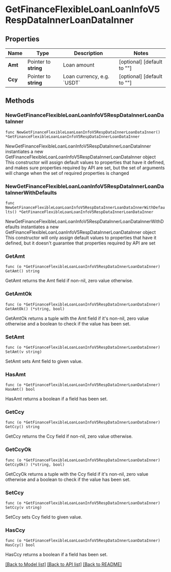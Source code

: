 # GetFinanceFlexibleLoanLoanInfoV5RespDataInnerLoanDataInner

## Properties

Name | Type | Description | Notes
------------ | ------------- | ------------- | -------------
**Amt** | Pointer to **string** | Loan amount | [optional] [default to ""]
**Ccy** | Pointer to **string** | Loan currency, e.g. &#x60;USDT&#x60; | [optional] [default to ""]

## Methods

### NewGetFinanceFlexibleLoanLoanInfoV5RespDataInnerLoanDataInner

`func NewGetFinanceFlexibleLoanLoanInfoV5RespDataInnerLoanDataInner() *GetFinanceFlexibleLoanLoanInfoV5RespDataInnerLoanDataInner`

NewGetFinanceFlexibleLoanLoanInfoV5RespDataInnerLoanDataInner instantiates a new GetFinanceFlexibleLoanLoanInfoV5RespDataInnerLoanDataInner object
This constructor will assign default values to properties that have it defined,
and makes sure properties required by API are set, but the set of arguments
will change when the set of required properties is changed

### NewGetFinanceFlexibleLoanLoanInfoV5RespDataInnerLoanDataInnerWithDefaults

`func NewGetFinanceFlexibleLoanLoanInfoV5RespDataInnerLoanDataInnerWithDefaults() *GetFinanceFlexibleLoanLoanInfoV5RespDataInnerLoanDataInner`

NewGetFinanceFlexibleLoanLoanInfoV5RespDataInnerLoanDataInnerWithDefaults instantiates a new GetFinanceFlexibleLoanLoanInfoV5RespDataInnerLoanDataInner object
This constructor will only assign default values to properties that have it defined,
but it doesn't guarantee that properties required by API are set

### GetAmt

`func (o *GetFinanceFlexibleLoanLoanInfoV5RespDataInnerLoanDataInner) GetAmt() string`

GetAmt returns the Amt field if non-nil, zero value otherwise.

### GetAmtOk

`func (o *GetFinanceFlexibleLoanLoanInfoV5RespDataInnerLoanDataInner) GetAmtOk() (*string, bool)`

GetAmtOk returns a tuple with the Amt field if it's non-nil, zero value otherwise
and a boolean to check if the value has been set.

### SetAmt

`func (o *GetFinanceFlexibleLoanLoanInfoV5RespDataInnerLoanDataInner) SetAmt(v string)`

SetAmt sets Amt field to given value.

### HasAmt

`func (o *GetFinanceFlexibleLoanLoanInfoV5RespDataInnerLoanDataInner) HasAmt() bool`

HasAmt returns a boolean if a field has been set.

### GetCcy

`func (o *GetFinanceFlexibleLoanLoanInfoV5RespDataInnerLoanDataInner) GetCcy() string`

GetCcy returns the Ccy field if non-nil, zero value otherwise.

### GetCcyOk

`func (o *GetFinanceFlexibleLoanLoanInfoV5RespDataInnerLoanDataInner) GetCcyOk() (*string, bool)`

GetCcyOk returns a tuple with the Ccy field if it's non-nil, zero value otherwise
and a boolean to check if the value has been set.

### SetCcy

`func (o *GetFinanceFlexibleLoanLoanInfoV5RespDataInnerLoanDataInner) SetCcy(v string)`

SetCcy sets Ccy field to given value.

### HasCcy

`func (o *GetFinanceFlexibleLoanLoanInfoV5RespDataInnerLoanDataInner) HasCcy() bool`

HasCcy returns a boolean if a field has been set.


[[Back to Model list]](../README.md#documentation-for-models) [[Back to API list]](../README.md#documentation-for-api-endpoints) [[Back to README]](../README.md)


